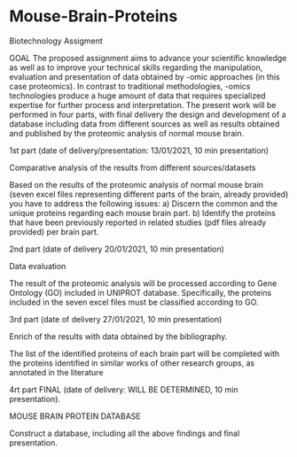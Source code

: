 # Mouse-Brain-Proteins
Biotechnology Assigment

GOAL
The proposed assignment aims to advance your scientific knowledge as well as to improve your technical skills regarding the manipulation, evaluation and presentation of data obtained by -omic approaches (in this case proteomics). In contrast to traditional methodologies,          -omics technologies produce a huge amount of data that requires specialized expertise for further process and interpretation. The present work will be performed in four parts, with final delivery the design and development of a database including data from different sources as well as results obtained and published by the proteomic analysis of normal mouse brain.

1st part (date of delivery/presentation: 13/01/2021, 10 min presentation)

Comparative analysis of the results from different sources/datasets

Based on the results of the proteomic analysis of normal mouse brain (seven excel files representing different parts of the brain, already provided) you have to address the following issues:
a) Discern the common and the unique proteins regarding each mouse brain part.
b) Identify the proteins that have been previously reported in related studies (pdf files already provided) per brain part.

2nd part (date of delivery 20/01/2021, 10 min presentation)

Data evaluation

The result of the proteomic analysis will be processed according to Gene Ontology (GO) included in UNIPROT database. Specifically, the proteins included in the seven excel files must be classified according to GO.

3rd part (date of delivery 27/01/2021, 10 min presentation)

Enrich of the results with data obtained by the bibliography.

The list of the identified proteins of each brain part will be completed with the proteins identified in similar works of other research groups, as annotated in the literature


4rt part FINAL (date of delivery: WILL BE DETERMINED, 10 min presentation).

MOUSE BRAIN PROTEIN DATABASE

Construct a database, including all the above findings and final presentation.
